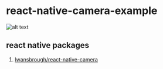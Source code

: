 # react-native-camera-example
![alt text](http://i.imgur.com/k6bpm1n.png)

## react native packages
1. [lwansbrough/react-native-camera](https://github.com/lwansbrough/react-native-camera)
